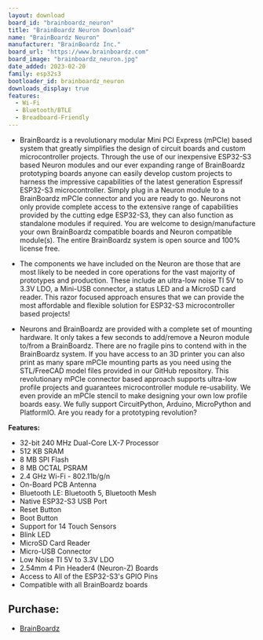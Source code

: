 ```yaml
---
layout: download
board_id: "brainboardz_neuron"
title: "BrainBoardz Neuron Download"
name: "BrainBoardz Neuron"
manufacturer: "BrainBoardz Inc."
board_url: "https://www.brainboardz.com"
board_image: "brainboardz_neuron.jpg"
date_added: 2023-02-20
family: esp32s3
bootloader_id: brainboardz_neuron
downloads_display: true
features:
  - Wi-Fi
  - Bluetooth/BTLE
  - Breadboard-Friendly
---
```


- BrainBoardz is a revolutionary modular Mini PCI Express (mPCIe) based system that greatly simplifies the design of circuit boards and custom microcontroller projects. Through the use of our inexpensive ESP32-S3 based Neuron modules and our ever expanding range of BrainBoardz prototyping boards anyone can easily develop custom projects to harness the impressive capabilities of the latest generation Espressif ESP32-S3 microcontroller. Simply plug in a Neuron module to a BrainBoardz mPCIe connector and you are ready to go. Neurons not only provide complete access to the extensive range of capabilities provided by the cutting edge ESP32-S3, they can also function as standalone modules if required. You are welcome to design/manufacture your own BrainBoardz compatible boards and Neuron compatible module(s). The entire BrainBoardz system is open source and 100% license free.

- The components we have included on the Neuron are those that are most likely to be needed in core operations for the vast majority of prototypes and production. These include an ultra-low noise TI 5V to 3.3V LDO, a Mini-USB connector, a status LED and a MicroSD card reader. This razor focused approach ensures that we can provide the most affordable and flexible solution for ESP32-S3 microcontroller based projects! 

- Neurons and BrainBoardz are provided with a complete set of mounting hardware. It only takes a few seconds to add/remove a Neuron module to/from a BrainBoardz. There are no fragile pins to contend with in the BrainBoardz system. If you have access to an 3D printer you can also print as many spare mPCIe mounting parts as you need using the STL/FreeCAD model files provided in our GitHub repository. This revolutionary mPCIe connector based approach supports ultra-low profile projects and guarantees microcontroller module re-usability.  We even provide an mPCIe stencil to make designing your own low profile boards easy. We fully support CircuitPython, Arduino, MicroPython and PlatformIO. Are you ready for a prototyping revolution?

**Features:**
 
 - 32-bit 240 MHz Dual-Core LX-7 Processor 
 - 512 KB SRAM
 - 8 MB SPI Flash
 - 8 MB OCTAL PSRAM
 - 2.4 GHz Wi-Fi - 802.11b/g/n
 - On-Board PCB Antenna
 - Bluetooth LE: Bluetooth 5, Bluetooth Mesh
 - Native ESP32-S3 USB Port 
 - Reset Button
 - Boot Button
 - Support for 14 Touch Sensors 
 - Blink LED
 - MicroSD Card Reader
 - Micro-USB Connector
 - Low Noise TI 5V to 3.3V LDO
 - 2.54mm 4 Pin Header4 (Neuron-Z) Boards
 - Access to All of the ESP32-S3's GPIO Pins
 - Compatible with all BrainBoardz boards
 
## Purchase:
* [BrainBoardz](https://www.brainboardz.com/)
